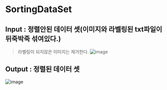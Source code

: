 # SortingDataSet

## Input : 정렬안된 데이터 셋(이미지와 라벨링된 txt파일이 뒤죽박죽 섞여있다.)
> 라벨링이 되지않은 이미지는 제거한다.
![image](https://user-images.githubusercontent.com/76835313/126753661-1037c57b-0d11-49c8-8445-f768b84609ab.png)
## Output : 정렬된 데이터 셋
![image](https://user-images.githubusercontent.com/76835313/126753728-c2d7f32f-1358-4a53-aa72-6c4506eb9c67.png)
